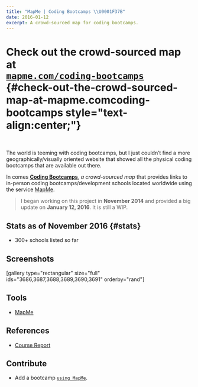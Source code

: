 ```yaml
---
title: "MapMe | Coding Bootcamps \\U0001F37B"
date: 2016-01-12
excerpt: A crowd-sourced map for coding bootcamps.
---
```


Check out the **crowd-sourced** map at\
[`mapme.com/coding-bootcamps`](https://mapme.com/coding-bootcamps) {#check-out-the-crowd-sourced-map-at-mapme.comcoding-bootcamps style="text-align:center;"}
=================================================================

 

The world is teeming with coding bootcamps, but I just couldn’t find a
more geographically/visually oriented website that showed all the
physical coding bootcamps that are available out there.

In comes [**Coding
Bootcamps**](https://mapme.com/coding-bootcamps "Coding Bootcamps"), *a
crowd-sourced map* that provides links to in-person coding
bootcamps/development schools located worldwide using the service
[MapMe](https://mapme.com/ "Mapme").

> I began working on this project in **November 2014** and provided a
> big update on **January 12, 2016**. It is still a WIP.

Stats as of November 2016 {#stats}
-------------------------

-   300+ schools listed so far

Screenshots
-----------

\[gallery type="rectangular" size="full"
ids="3686,3687,3688,3689,3690,3691" orderby="rand"\]

Tools
-----

- [MapMe](https://mapme.com/ "Mapme")

References
----------

- [Course Report](https://coursereport.com "Course Report")

Contribute
----------

-   Add a bootcamp
    [`using MapMe`](https://mapme.com/coding-bootcamps "Bootcamp.me - Mapme").
